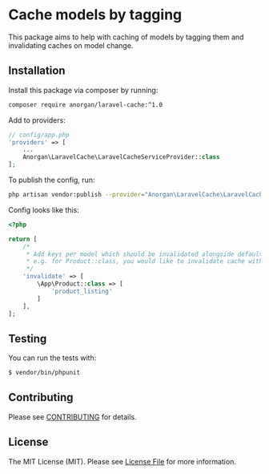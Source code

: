 # Cache models by tagging

This package aims to help with caching of models by tagging them and invalidating caches on model change.

## Installation

Install this package via composer by running:

```bash
composer require anorgan/laravel-cache:^1.0
```

Add to providers:

```php
// config/app.php
'providers' => [
    ...
    Anorgan\LaravelCache\LaravelCacheServiceProvider::class
];
```

To publish the config, run:

```bash
php artisan vendor:publish --provider="Anorgan\LaravelCache\LaravelCacheServiceProvider" --tag="config"
```

Config looks like this:

```php
<?php

return [
    /*
     * Add keys per model which should be invalidated alongside default model key and tags,
     * e.g. for Product::class, you would like to invalidate cache with key "product_listing"
     */
    'invalidate' => [
        \App\Product::class => [
            'product_listing'
        ]
    ],
];

```

## Testing

You can run the tests with:

```bash
$ vendor/bin/phpunit
```

## Contributing

Please see [CONTRIBUTING](CONTRIBUTING.md) for details.

## License

The MIT License (MIT). Please see [License File](LICENSE) for more information.